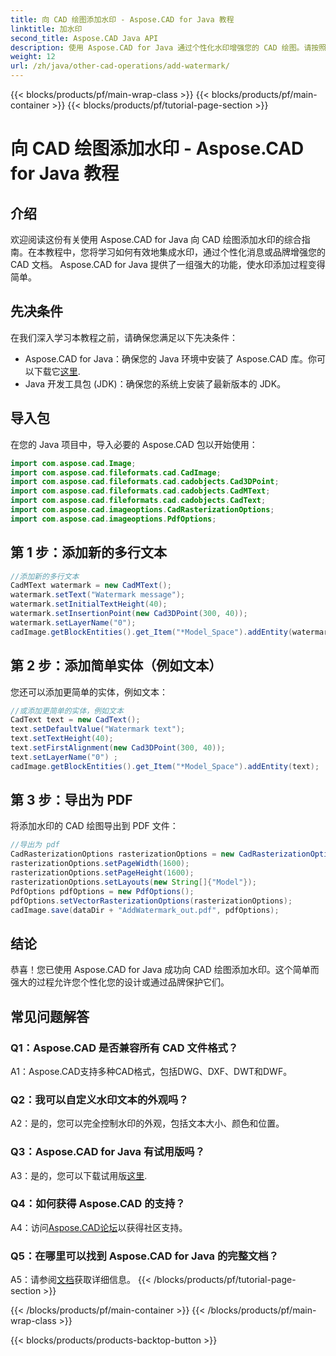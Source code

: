 ```yaml
---
title: 向 CAD 绘图添加水印 - Aspose.CAD for Java 教程
linktitle: 加水印
second_title: Aspose.CAD Java API
description: 使用 Aspose.CAD for Java 通过个性化水印增强您的 CAD 绘图。请按照我们的分步指南进行无缝集成。
weight: 12
url: /zh/java/other-cad-operations/add-watermark/
---
```


{{< blocks/products/pf/main-wrap-class >}}
{{< blocks/products/pf/main-container >}}
{{< blocks/products/pf/tutorial-page-section >}}

# 向 CAD 绘图添加水印 - Aspose.CAD for Java 教程

## 介绍

欢迎阅读这份有关使用 Aspose.CAD for Java 向 CAD 绘图添加水印的综合指南。在本教程中，您将学习如何有效地集成水印，通过个性化消息或品牌增强您的 CAD 文档。 Aspose.CAD for Java 提供了一组强大的功能，使水印添加过程变得简单。

## 先决条件

在我们深入学习本教程之前，请确保您满足以下先决条件：

-  Aspose.CAD for Java：确保您的 Java 环境中安装了 Aspose.CAD 库。你可以下载它[这里](https://releases.aspose.com/cad/java/).
- Java 开发工具包 (JDK)：确保您的系统上安装了最新版本的 JDK。

## 导入包

在您的 Java 项目中，导入必要的 Aspose.CAD 包以开始使用：

```java
import com.aspose.cad.Image;
import com.aspose.cad.fileformats.cad.CadImage;
import com.aspose.cad.fileformats.cad.cadobjects.Cad3DPoint;
import com.aspose.cad.fileformats.cad.cadobjects.CadMText;
import com.aspose.cad.fileformats.cad.cadobjects.CadText;
import com.aspose.cad.imageoptions.CadRasterizationOptions;
import com.aspose.cad.imageoptions.PdfOptions;
```

## 第 1 步：添加新的多行文本

```java
//添加新的多行文本
CadMText watermark = new CadMText();
watermark.setText("Watermark message");
watermark.setInitialTextHeight(40);
watermark.setInsertionPoint(new Cad3DPoint(300, 40));
watermark.setLayerName("0");
cadImage.getBlockEntities().get_Item("*Model_Space").addEntity(watermark);
```

## 第 2 步：添加简单实体（例如文本）

您还可以添加更简单的实体，例如文本：

```java
//或添加更简单的实体，例如文本
CadText text = new CadText();
text.setDefaultValue("Watermark text");
text.setTextHeight(40);
text.setFirstAlignment(new Cad3DPoint(300, 40));
text.setLayerName("0") ;
cadImage.getBlockEntities().get_Item("*Model_Space").addEntity(text);
```

## 第 3 步：导出为 PDF

将添加水印的 CAD 绘图导出到 PDF 文件：

```java
//导出为 pdf
CadRasterizationOptions rasterizationOptions = new CadRasterizationOptions();
rasterizationOptions.setPageWidth(1600);
rasterizationOptions.setPageHeight(1600);
rasterizationOptions.setLayouts(new String[]{"Model"});
PdfOptions pdfOptions = new PdfOptions();
pdfOptions.setVectorRasterizationOptions(rasterizationOptions);
cadImage.save(dataDir + "AddWatermark_out.pdf", pdfOptions);

```

## 结论

恭喜！您已使用 Aspose.CAD for Java 成功向 CAD 绘图添加水印。这个简单而强大的过程允许您个性化您的设计或通过品牌保护它们。

## 常见问题解答

### Q1：Aspose.CAD 是否兼容所有 CAD 文件格式？

A1：Aspose.CAD支持多种CAD格式，包括DWG、DXF、DWT和DWF。

### Q2：我可以自定义水印文本的外观吗？

A2：是的，您可以完全控制水印的外观，包括文本大小、颜色和位置。

### Q3：Aspose.CAD for Java 有试用版吗？

 A3：是的，您可以下载试用版[这里](https://releases.aspose.com/).

### Q4：如何获得 Aspose.CAD 的支持？

 A4：访问[Aspose.CAD论坛](https://forum.aspose.com/c/cad/19)以获得社区支持。

### Q5：在哪里可以找到 Aspose.CAD for Java 的完整文档？

 A5：请参阅[文档](https://reference.aspose.com/cad/java/)获取详细信息。
{{< /blocks/products/pf/tutorial-page-section >}}

{{< /blocks/products/pf/main-container >}}
{{< /blocks/products/pf/main-wrap-class >}}

{{< blocks/products/products-backtop-button >}}
